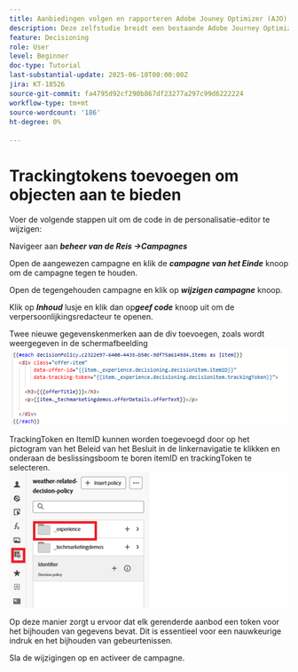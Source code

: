 ```yaml
---
title: Aanbiedingen volgen en rapporteren Adobe Jouney Optimizer (AJO) die via AJO Offer Decisioning worden geleverd
description: Deze zelfstudie breidt een bestaande Adobe Journey Optimizer (AJO)-implementatie uit die persoonlijke aanbiedingen biedt op basis van contextuele gegevens zoals temperatuur. Het schetst hoe u indruk- en interactiegebeurtenissen vastlegt en de gegevens voorbereidt voor rapportage binnen Jouney Optimizer.
feature: Decisioning
role: User
level: Beginner
doc-type: Tutorial
last-substantial-update: 2025-06-10T00:00:00Z
jira: KT-18526
source-git-commit: fa4795d92cf290b867df23277a297c99d6222224
workflow-type: tm+mt
source-wordcount: '186'
ht-degree: 0%

---
```


# Trackingtokens toevoegen om objecten aan te bieden

Voer de volgende stappen uit om de code in de personalisatie-editor te wijzigen:

Navigeer aan _&#x200B;**beheer van de Reis ->Campagnes**&#x200B;_

Open de aangewezen campagne en klik de _&#x200B;**campagne van het Einde**&#x200B;_ knoop om de campagne tegen te houden.

Open de tegengehouden campagne en klik op _&#x200B;**wijzigen campagne**&#x200B;_ knoop.

Klik op _&#x200B;**Inhoud**&#x200B;_ lusje en klik dan op _&#x200B;**geef code**&#x200B;_ knoop uit om de verpersoonlijkingsredacteur te openen.

Twee nieuwe gegevenskenmerken aan de div toevoegen, zoals wordt weergegeven in de schermafbeelding
![ het volgen-teken ](assets/offer-item-with-tracking-code.png)

TrackingToken en ItemID kunnen worden toegevoegd door op het pictogram van het Beleid van het Besluit in de linkernavigatie te klikken en onderaan de beslissingsboom te boren itemID en trackingToken te selecteren.
![ het volgen-teken ](assets/insert-tracking-token.png)

Op deze manier zorgt u ervoor dat elk gerenderde aanbod een token voor het bijhouden van gegevens bevat. Dit is essentieel voor een nauwkeurige indruk en het bijhouden van gebeurtenissen.

Sla de wijzigingen op en activeer de campagne.
